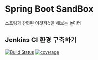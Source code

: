 # Spring Boot SandBox
스프링과 관련된 이것저것을 해보는 놀이터

## Jenkins CI 환경 구축하기
[![Build Status](https://jenkins.riyenas.dev/buildStatus/icon?job=Spring_Boot_SandBox%2Fdevelop)](https://jenkins.riyenas.dev/job/Spring_Boot_SandBox/job/develop/)
[![coverage](https://img.shields.io/jenkins/coverage/api.svg?jobUrl=https://jenkins.riyenas.dev/job/Spring_Boot_SandBox/job/develop)](https://jenkins.riyenas.dev/job/Spring_Boot_SandBox/job/develop)
